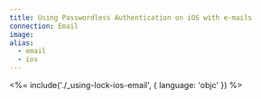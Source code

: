```yaml
---
title: Using Passwordless Authentication on iOS with e-mails
connection: Email
image:
alias:
  - email
  - ios
---
```


<%= include('./_using-lock-ios-email', { language: 'objc' }) %>